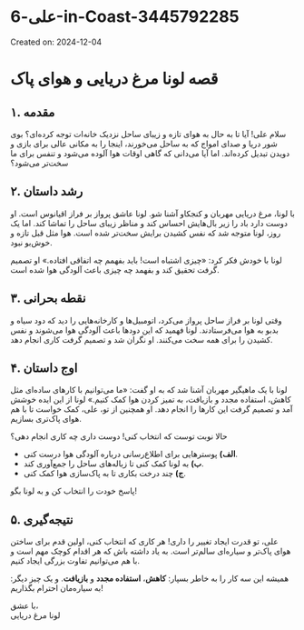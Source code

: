 # علی-6-in-Coast-3445792285

Created on: 2024-12-04

# قصه لونا مرغ دریایی و هوای پاک

## ۱. مقدمه
سلام علی! آیا تا به حال به هوای تازه و زیبای ساحل نزدیک خانه‌ات توجه کرده‌ای؟ بوی شور دریا و صدای امواج که به ساحل می‌خورند، اینجا را به مکانی عالی برای بازی و دویدن تبدیل کرده‌اند. اما آیا می‌دانی که گاهی اوقات هوا آلوده می‌شود و تنفس برای ما سخت‌تر می‌شود؟

## ۲. رشد داستان
با لونا، مرغ دریایی مهربان و کنجکاو آشنا شو. لونا عاشق پرواز بر فراز اقیانوس است. او دوست دارد باد را زیر بال‌هایش احساس کند و مناظر زیبای ساحل را تماشا کند. اما یک روز، لونا متوجه شد که نفس کشیدن برایش سخت‌تر شده است. هوا مثل قبل تازه و خوش‌بو نبود.

لونا با خودش فکر کرد: «چیزی اشتباه است! باید بفهمم چه اتفاقی افتاده.» او تصمیم گرفت تحقیق کند و بفهمد چه چیزی باعث آلودگی هوا شده است.

## ۳. نقطه بحرانی
وقتی لونا بر فراز ساحل پرواز می‌کرد، اتومبیل‌ها و کارخانه‌هایی را دید که دود سیاه و بدبو به هوا می‌فرستادند. لونا فهمید که این دودها باعث آلودگی هوا می‌شوند و نفس کشیدن را برای همه سخت می‌کنند. او نگران شد و تصمیم گرفت کاری انجام دهد.

## ۴. اوج داستان
لونا با یک ماهیگیر مهربان آشنا شد که به او گفت: «ما می‌توانیم با کارهای ساده‌ای مثل کاهش، استفاده مجدد و بازیافت، به تمیز کردن هوا کمک کنیم.» لونا از این ایده خوشش آمد و تصمیم گرفت این کارها را انجام دهد. او همچنین از تو، علی، کمک خواست تا با هم هوای پاک‌تری بسازیم.

حالا نوبت توست که انتخاب کنی! دوست داری چه کاری انجام دهی؟

- **الف)** پوسترهایی برای اطلاع‌رسانی درباره آلودگی هوا درست کنی.
- **ب)** به لونا کمک کنی تا زباله‌های ساحل را جمع‌آوری کند.
- **ج)** چند درخت بکاری تا به پاک‌سازی هوا کمک کنی.

پاسخ خودت را انتخاب کن و به لونا بگو!

## ۵. نتیجه‌گیری
علی، تو قدرت ایجاد تغییر را داری! هر کاری که انتخاب کنی، اولین قدم برای ساختن هوای پاک‌تر و سیاره‌ای سالم‌تر است. به یاد داشته باش که هر اقدام کوچک مهم است و با هم می‌توانیم تفاوت بزرگی ایجاد کنیم.

همیشه این سه کار را به خاطر بسپار: **کاهش**، **استفاده مجدد** و **بازیافت**. و یک چیز دیگر: به سیاره‌مان احترام بگذاریم!

با عشق،  
لونا مرغ دریایی